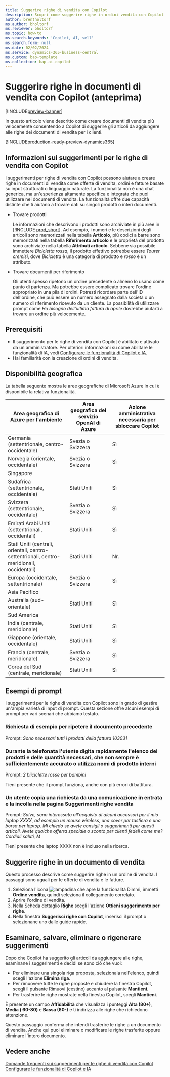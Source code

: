 ```yaml
---
title: Suggerire righe di vendita con Copilot
description: Scopri come suggerire righe in ordini vendita con Copilot.
author: brentholtorf
ms.author: bholtorf
ms.reviewer: bholtorf
ms.topic: how-to
ms.search.keywords: 'Copilot, AI, sell'
ms.search.form: null
ms.date: 02/02/2024
ms.service: dynamics-365-business-central
ms.custom: bap-template
ms.collection: bap-ai-copilot
---
```


# Suggerire righe in documenti di vendita con Copilot (anteprima)

[!INCLUDE[preview-banner](includes/preview-banner.md)]

In questo articolo viene descritto come creare documenti di vendita più velocemente consentendo a Copilot di suggerire gli articoli da aggiungere alle righe dei documenti di vendita per i clienti.

[!INCLUDE[production-ready-preview-dynamics365](includes/production-ready-preview-dynamics365.md)]

## Informazioni sui suggerimenti per le righe di vendita con Copilot

I suggerimenti per righe di vendita con Copilot possono aiutare a creare righe in documenti di vendita come offerte di vendita, ordini e fatture basate su input strutturati o linguaggio naturale. La funzionalità non è una chat generica, ma un'esperienza altamente specifica e integrata che puoi utilizzare nei documenti di vendita. La funzionalità offre due capacità distinte che ti aiutano a trovare dati su singoli prodotti o interi documenti.

* Trovare prodotti

  Le informazioni che descrivono i prodotti sono archiviate in più aree in [!INCLUDE [prod_short](includes/prod_short.md)]. Ad esempio, i numeri e le descrizioni degli articoli sono memorizzati nella tabella **Articolo**, più codici a barre sono memorizzati nella tabella **Riferimento articolo** e le proprietà del prodotto sono archiviate nella tabella **Attributi articolo**. Sebbene sia possibile immettere *Bicicletta rossa*, il prodotto effettivo potrebbe essere *Tourer cremisi*, dove *Bicicletta* è una categoria di prodotto e *rosso* è un attributo.

* Trovare documenti per riferimento

  Gli utenti spesso ripetono un ordine precedente o almeno lo usano come punto di partenza. Ma potrebbe essere complicato trovare l'ordine appropriato in una pila di ordini. Potresti ricordare parte dell'ID dell'ordine, che può essere un numero assegnato dalla società o un numero di riferimento ricevuto da un cliente. La possibilità di utilizzare prompt come *Ho bisogno dell'ultima fattura di aprile* dovrebbe aiutarti a trovare un ordine più velocemente.

## Prerequisiti

* Il suggerimento per le righe di vendita con Copilot è abilitato e attivato da un amministratore. Per ulteriori informazioni su come abilitare le funzionalità di IA, vedi [Configurare le funzionalità di Copilot e IA](enable-ai.md).
* Hai familiarità con la creazione di ordini di vendita.

## Disponibilità geografica

La tabella seguente mostra le aree geografiche di Microsoft Azure in cui è disponibile la relativa funzionalità.

|Area geografica di Azure per l'ambiente  |Area geografica del servizio OpenAI di Azure   |Azione amministrativa necessaria per sbloccare Copilot  |
|---------|---------|---------|
|Germania (settentrionale, centro-occidentale)     | Svezia o Svizzera        |  Sì       |
|Norvegia (orientale, occidentale)     | Svezia o Svizzera        | Sì     |
|Singapore     |         |         |
|Sudafrica (settentrionale, occidentale)     |   Stati Uniti      |   Sì      |
|Svizzera (settentrionale, occidentale)     |  Svezia o Svizzera       |    Sì     |
|Emirati Arabi Uniti (settentrionali, occidentali)     |    Stati Uniti     |   Sì     |
|Stati Uniti (centrali, orientali, centro-settentrionali, centro-meridionali, occidentali)     |   Stati Uniti      |   Nr.      |
|Europa (occidentale, settentrionale)     |   Svezia o Svizzera      |   Sì      |
|Asia Pacifico     |         |         |
|Australia (sud-orientale)     |   Stati Uniti      |    Sì     |
|Sud America     |         |         |
|India (centrale, meridionale)     |    Stati Uniti     |   Sì      |
|Giappone (orientale, occidentale)     |    Stati Uniti     |    Sì     |
|Francia (centrale, meridionale)     |    Svezia o Svizzera     |    Sì     |
|Corea del Sud (centrale, meridionale)     |    Stati Uniti     |    Sì     |

## Esempi di prompt

I suggerimenti per le righe di vendita con Copilot sono in grado di gestire un'ampia varietà di input di prompt. Questa sezione offre alcuni esempi di prompt per vari scenari che abbiamo testato.

### Richiesta di esempio per ripetere il documento precedente

Prompt: *Sono necessari tutti i prodotti della fattura 103031*

### Durante la telefonata l'utente digita rapidamente l'elenco dei prodotti e delle quantità necessari, che non sempre è sufficientemente accurato o utilizza nomi di prodotto interni

Prompt: *2 biiciclette rosse per bambini*

Tieni presente che il prompt funziona, anche con più errori di battitura.

### Un utente copia una richiesta da una comunicazione in entrata e la incolla nella pagina Suggerimenti righe vendita

Prompt: *Salve, sono interessato all'acquisto di alcuni accessori per il mio laptop XXXX, ad esempio un mouse wireless, una cover per tastiera e una borsa per laptop. Mi chiedo se avete consigli o suggerimenti per questi articoli. Avete qualche offerta speciale o sconto per clienti fedeli come me? Cordiali saluti, M*

Tieni presente che laptop XXXX non è incluso nella ricerca.

## Suggerire righe in un documento di vendita

Questo processo descrive come suggerire righe in un ordine di vendita. I passaggi sono uguali per le offerte di vendita e le fatture.

1. Seleziona l'icona ![lampadina che apre la funzionalità Dimmi](media/ui-search/search_small.png "Informazioni sull'operazione che si desidera eseguire"), immetti **Ordine vendita**, quindi seleziona il collegamento correlato.
1. Aprire l'ordine di vendita.
1. Nella Scheda dettaglio **Righe** scegli l'azione **Ottieni suggerimento per righe**.
1. Nella finestra **Suggerisci righe con Copilot**, inserisci il prompt o selezionane uno dalle guide rapide.

## Esaminare, salvare, eliminare o rigenerare suggerimenti

Dopo che Copilot ha suggerito gli articoli da aggiungere alle righe, esaminane i suggerimenti e decidi se sono ciò che vuoi:

* Per eliminare una singola riga proposta, selezionala nell'elenco, quindi scegli l'azione **Elimina riga**.
* Per rimuovere tutte le righe proposte e chiudere la finestra Copilot, scegli il pulsante Rimuovi (cestino) accanto al pulsante **Mantieni**.
* Per trasferire le righe mostrate nella finestra Copilot, scegli **Mantieni**. 

È presente un campo **Affidabilità** che visualizza i punteggi **Alta (80+)**, **Media ( 60-80)** e **Bassa (60-)** e ti indirizza alle righe che richiedono attenzione.

Questo passaggio conferma che intendi trasferire le righe a un documento di vendita. Anche qui puoi eliminare o modificare le righe trasferite oppure eliminare l'intero documento.

## Vedere anche

[Domande frequenti sui suggerimenti per le righe di vendita con Copilot](faq-sales-suggest-sales-lines-with-copilot.md)
[Configurare le funzionalità di Copilot e IA](enable-ai.md)
